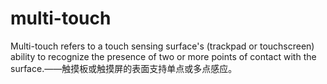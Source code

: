 multi-touch
===========

Multi-touch refers to a touch sensing surface's (trackpad or touchscreen) ability to recognize the presence of two or more points of contact with the surface.——触摸板或触摸屏的表面支持单点或多点感应。